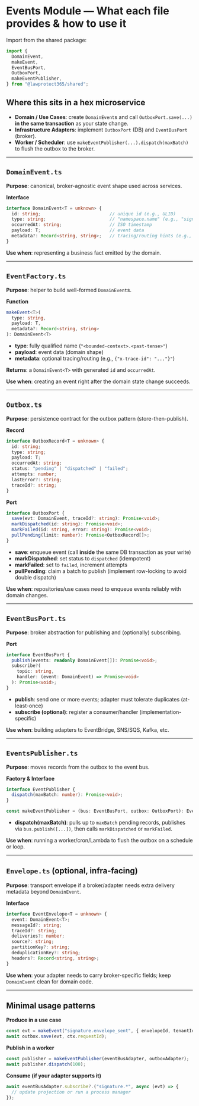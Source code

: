# Events Module — What each file provides & how to use it

Import from the shared package:

```ts
import {
  DomainEvent,
  makeEvent,
  EventBusPort,
  OutboxPort,
  makeEventPublisher,
} from "@lawprotect365/shared";
```

## Where this sits in a hex microservice

* **Domain / Use Cases**: create `DomainEvent`s and call `OutboxPort.save(...)` **in the same transaction** as your state change.
* **Infrastructure Adapters**: implement `OutboxPort` (DB) and `EventBusPort` (broker).
* **Worker / Scheduler**: use `makeEventPublisher(...).dispatch(maxBatch)` to flush the outbox to the broker.

---

## `DomainEvent.ts`

**Purpose**: canonical, broker-agnostic event shape used across services.

**Interface**

```ts
interface DomainEvent<T = unknown> {
  id: string;                          // unique id (e.g., ULID)
  type: string;                        // "namespace.name" (e.g., "signature.envelope_sent")
  occurredAt: string;                  // ISO timestamp
  payload: T;                          // event data
  metadata?: Record<string, string>;   // tracing/routing hints (e.g., x-trace-id)
}
```

**Use when**: representing a business fact emitted by the domain.

---

## `EventFactory.ts`

**Purpose**: helper to build well-formed `DomainEvent`s.

**Function**

```ts
makeEvent<T>(
  type: string,
  payload: T,
  metadata?: Record<string, string>
): DomainEvent<T>
```

* **type**: fully qualified name (`"<bounded-context>.<past-tense>"`)
* **payload**: event data (domain shape)
* **metadata**: optional tracing/routing (e.g., `{"x-trace-id": "..."}"`)

**Returns**: a `DomainEvent<T>` with generated `id` and `occurredAt`.

**Use when**: creating an event right after the domain state change succeeds.

---

## `Outbox.ts`

**Purpose**: persistence contract for the outbox pattern (store-then-publish).

**Record**

```ts
interface OutboxRecord<T = unknown> {
  id: string;
  type: string;
  payload: T;
  occurredAt: string;
  status: "pending" | "dispatched" | "failed";
  attempts: number;
  lastError?: string;
  traceId?: string;
}
```

**Port**

```ts
interface OutboxPort {
  save(evt: DomainEvent, traceId?: string): Promise<void>;
  markDispatched(id: string): Promise<void>;
  markFailed(id: string, error: string): Promise<void>;
  pullPending(limit: number): Promise<OutboxRecord[]>;
}
```

* **save**: enqueue event (call **inside** the same DB transaction as your write)
* **markDispatched**: set status to `dispatched` (idempotent)
* **markFailed**: set to `failed`, increment attempts
* **pullPending**: claim a batch to publish (implement row-locking to avoid double dispatch)

**Use when**: repositories/use cases need to enqueue events reliably with domain changes.

---

## `EventBusPort.ts`

**Purpose**: broker abstraction for publishing and (optionally) subscribing.

**Port**

```ts
interface EventBusPort {
  publish(events: readonly DomainEvent[]): Promise<void>;
  subscribe?(
    topic: string,
    handler: (event: DomainEvent) => Promise<void>
  ): Promise<void>;
}
```

* **publish**: send one or more events; adapter must tolerate duplicates (at-least-once)
* **subscribe (optional)**: register a consumer/handler (implementation-specific)

**Use when**: building adapters to EventBridge, SNS/SQS, Kafka, etc.

---

## `EventsPublisher.ts`

**Purpose**: moves records from the outbox to the event bus.

**Factory & Interface**

```ts
interface EventPublisher {
  dispatch(maxBatch: number): Promise<void>;
}

const makeEventPublisher = (bus: EventBusPort, outbox: OutboxPort): EventPublisher;
```

* **dispatch(maxBatch)**: pulls up to `maxBatch` pending records, publishes via `bus.publish([...])`, then calls `markDispatched` or `markFailed`.

**Use when**: running a worker/cron/Lambda to flush the outbox on a schedule or loop.

---

## `Envelope.ts` (optional, infra-facing)

**Purpose**: transport envelope if a broker/adapter needs extra delivery metadata beyond `DomainEvent`.

**Interface**

```ts
interface EventEnvelope<T = unknown> {
  event: DomainEvent<T>;
  messageId?: string;
  traceId?: string;
  deliveries?: number;
  source?: string;
  partitionKey?: string;
  deduplicationKey?: string;
  headers?: Record<string, string>;
}
```

**Use when**: your adapter needs to carry broker-specific fields; keep `DomainEvent` clean for domain code.

---

## Minimal usage patterns

**Produce in a use case**

```ts
const evt = makeEvent("signature.envelope_sent", { envelopeId, tenantId }, { "x-trace-id": ctx.requestId });
await outbox.save(evt, ctx.requestId);
```

**Publish in a worker**

```ts
const publisher = makeEventPublisher(eventBusAdapter, outboxAdapter);
await publisher.dispatch(100);
```

**Consume (if your adapter supports it)**

```ts
await eventBusAdapter.subscribe?.("signature.*", async (evt) => {
  // update projection or run a process manager
});
```
